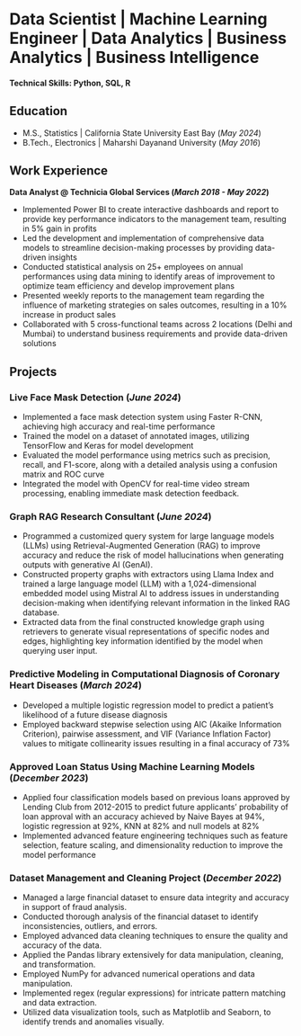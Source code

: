 # Data Scientist | Machine Learning Engineer | Data Analytics | Business Analytics | Business Intelligence

#### Technical Skills: Python, SQL, R

## Education						       		
- M.S., Statistics	| California State University East Bay (_May 2024_)	 			        		
- B.Tech., Electronics | Maharshi Dayanand University (_May 2016_)

## Work Experience
**Data Analyst @ Technicia Global Services (_March 2018 - May 2022_)**
- Implemented Power BI to create interactive dashboards and report to provide key performance indicators to the management team, resulting in 5% gain in profits
- Led the development and implementation of comprehensive data models to streamline decision-making processes by providing data-driven insights
- Conducted statistical analysis on 25+ employees on annual performances using data mining to identify areas of improvement to optimize team efficiency and develop improvement plans
- Presented weekly reports to the management team regarding the influence of marketing strategies on sales outcomes, resulting in a 10% increase in product sales
- Collaborated with 5 cross-functional teams across 2 locations (Delhi and Mumbai) to understand business requirements and provide data-driven solutions 

## Projects
### Live Face Mask Detection (_June 2024_)

- Implemented a face mask detection system using Faster R-CNN, achieving high accuracy and real-time performance
- Trained the model on a dataset of annotated images, utilizing TensorFlow and Keras for model development
- Evaluated the model performance using metrics such as precision, recall, and F1-score, along with a detailed analysis using a confusion matrix and ROC curve
- Integrated the model with OpenCV for real-time video stream processing, enabling immediate mask detection feedback.

### Graph RAG Research Consultant (_June 2024_)
- Programmed a customized query system for large language models (LLMs) using Retrieval-Augmented Generation (RAG) to improve accuracy and reduce the risk of model hallucinations when generating outputs with generative AI (GenAI).
- Constructed property graphs with extractors using Llama Index and trained a large language model (LLM) with a 1,024-dimensional embedded model using Mistral AI to address issues in understanding decision-making when identifying relevant information in the linked RAG database.
- Extracted data from the final constructed knowledge graph using retrievers to generate visual representations of specific nodes and edges, highlighting key information identified by the model when querying user input.


### Predictive Modeling in Computational Diagnosis of Coronary Heart Diseases 	(_March 2024_)
- Developed a multiple logistic regression model to predict a patient’s likelihood of a future disease diagnosis 
- Employed backward stepwise selection using AIC (Akaike Information Criterion), pairwise assessment, and VIF (Variance Inflation Factor) values to mitigate collinearity issues resulting in a final accuracy of 73%

### Approved Loan Status Using Machine Learning Models (_December 2023_)
- Applied four classification models based on previous loans approved by Lending Club from 2012-2015 to predict future applicants’ probability of loan approval with an accuracy achieved by Naive Bayes at 94%, logistic regression at 92%, KNN at 82% and null models at 82%
- Implemented advanced feature engineering techniques such as feature selection, feature scaling, and dimensionality reduction to improve the model performance

### Dataset Management and Cleaning Project (_December 2022_)
- Managed a large financial dataset to ensure data integrity and accuracy in support of fraud analysis.
- Conducted thorough analysis of the financial dataset to identify inconsistencies, outliers, and errors.
- Employed advanced data cleaning techniques to ensure the quality and accuracy of the data.
- Applied the Pandas library extensively for data manipulation, cleaning, and transformation.
- Employed NumPy for advanced numerical operations and data manipulation.
- Implemented regex (regular expressions) for intricate pattern matching and data extraction.
- Utilized data visualization tools, such as Matplotlib and Seaborn, to identify trends and anomalies visually.




